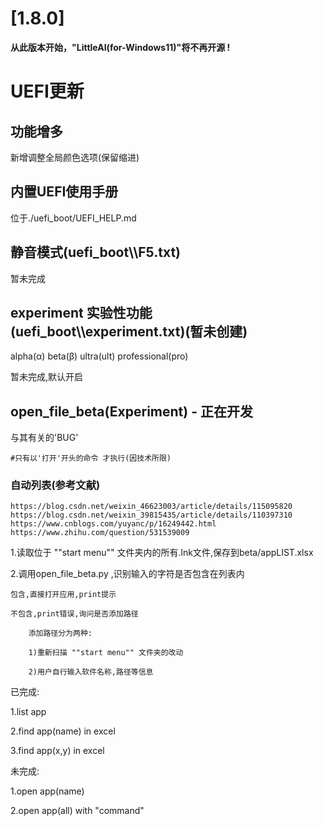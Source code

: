 # [1.8.0]

**从此版本开始，"LittleAI(for-Windows11)"将不再开源 !**



# UEFI更新

## 功能增多

新增调整全局颜色选项(保留缩进)

## 内置UEFI使用手册

位于./uefi_boot/UEFI_HELP.md


## 静音模式(uefi_boot\\\F5.txt)
暂未完成
## experiment 实验性功能(uefi_boot\\\experiment.txt)(暂未创建)
alpha(α) beta(β) ultra(ult) professional(pro)

暂未完成,默认开启



## open_file_beta(Experiment) - 正在开发
与其有关的'BUG' 

```#只有以'打开'开头的命令 才执行(因技术所限)```
### **自动列表**(参考文献)
```https://blog.csdn.net/weixin_46623003/article/details/115095820```
```https://blog.csdn.net/weixin_39815435/article/details/110397310```
```https://www.cnblogs.com/yuyanc/p/16249442.html```
```https://www.zhihu.com/question/531539009```

1.读取位于 ""start menu"" 文件夹内的所有.lnk文件,保存到beta/appLIST.xlsx

2.调用open_file_beta.py ,识别输入的字符是否包含在列表内

    包含,直接打开应用,print提示

    不包含,print错误,询问是否添加路径

        添加路径分为两种:

        1)重新扫描 ""start menu"" 文件夹的改动

        2)用户自行输入软件名称,路径等信息


已完成: 

1.list app

2.find app(name) in excel

3.find app(x,y) in excel

未完成:

1.open app(name)

2.open app(all) with "command"